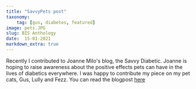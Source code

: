 ```yaml
---
title: "SavvyPets post"
taxonomy:
    tag: [gus, diabetes, featured]
image: pets.JPG
slug: BIS Anthology
date:  15-01-2021
markdown_extra: true
---
```


Recently I contributed to Joanne Milo's blog, the Savvy Diabetic. Joanne is hoping to raise awareness about the positive effects pets can have in the lives of diabetics everywhere. I was happy to contribute my piece on my pet cats, Gus, Lully and Fezz. You can read the blogpost [here](https://thesavvydiabetic.com/savvy-pets-1-15-21-gus-lully-and-fezziwig-awww-gorgeous-fluffballs/ "thesavvydiabetic")
